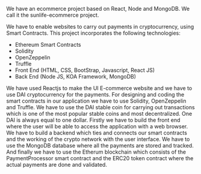 We have an ecommerce project based on React, Node and MongoDB. We call it the sunlife-ecommerce project.

We have to enable websites to carry out payments in cryptocurrency, using Smart Contracts. This project incorporates the following technologies:

- Ethereum Smart Contracts
- Solidity
- OpenZeppelin
- Truffle
- Front End (HTML, CSS, BootStrap, Javascript, React JS)
- Back End (Node JS, KOA Framework, MongoDB)

We have used Reactjs to make the UI E-commerce website and we have to use DAI cryptocurrency for the payments. For designing and coding the smart contracts in our application we have to use Solidity, OpenZeppelin and Truffle. We have to use the DAI stable coin for carrying out transactions which is one of the most popular stable coins and most decentralized. One DAI is always equal to one dollar. Firstly we have to build the front end where the user will be able to access the application with a web browser. We have to build a backend which ties and connects our smart contracts and the working of the crypto network with the user interface. We have to use the MongoDB database where all the payments are stored and tracked. And finally we have to use the Etherum blockchain which consists of the PaymentProcessor smart contract and the ERC20 token contract where the actual payments are done and validated.
